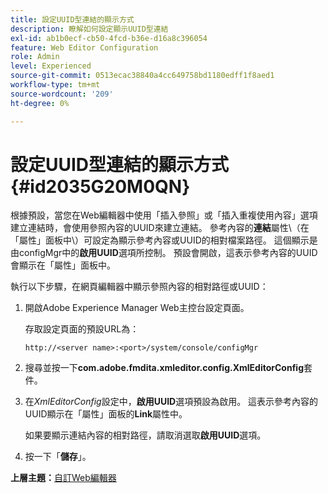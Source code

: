 ```yaml
---
title: 設定UUID型連結的顯示方式
description: 瞭解如何設定顯示UUID型連結
exl-id: ab1b0ecf-cb50-4fcd-b36e-d16a8c396054
feature: Web Editor Configuration
role: Admin
level: Experienced
source-git-commit: 0513ecac38840a4cc649758bd1180edff1f8aed1
workflow-type: tm+mt
source-wordcount: '209'
ht-degree: 0%

---
```


# 設定UUID型連結的顯示方式 {#id2035G20M0QN}

根據預設，當您在Web編輯器中使用「插入參照」或「插入重複使用內容」選項建立連結時，會使用參照內容的UUID來建立連結。 參考內容的&#x200B;**連結**&#x200B;屬性\（在「屬性」面板中\）可設定為顯示參考內容或UUID的相對檔案路徑。 這個顯示是由configMgr中的&#x200B;**啟用UUID**&#x200B;選項所控制。 預設會開啟，這表示參考內容的UUID會顯示在「屬性」面板中。

執行以下步驟，在網頁編輯器中顯示參照內容的相對路徑或UUID：

1. 開啟Adobe Experience Manager Web主控台設定頁面。

   存取設定頁面的預設URL為：

   ```http
   http://<server name>:<port>/system/console/configMgr
   ```

1. 搜尋並按一下&#x200B;**com.adobe.fmdita.xmleditor.config.XmlEditorConfig**&#x200B;套件。

1. 在&#x200B;*XmlEditorConfig*&#x200B;設定中，**啟用UUID**&#x200B;選項預設為啟用。 這表示參考內容的UUID顯示在「屬性」面板的&#x200B;**Link**&#x200B;屬性中。

   如果要顯示連結內容的相對路徑，請取消選取&#x200B;**啟用UUID**&#x200B;選項。

1. 按一下「**儲存**」。


**上層主題：**[&#x200B;自訂Web編輯器](conf-web-editor.md)
